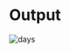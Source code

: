<h1>Output</h1>


![days](https://user-images.githubusercontent.com/81542559/158308773-28d31ade-aa02-4d6e-9827-bbb9572a73c1.png)
